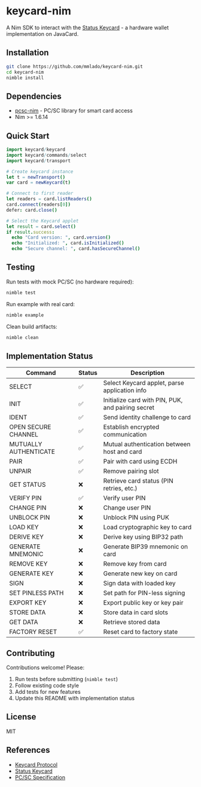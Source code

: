 # keycard-nim

A Nim SDK to interact with the [Status Keycard](https://keycard.tech) - a hardware wallet implementation on JavaCard.

## Installation

```bash
git clone https://github.com/mmlado/keycard-nim.git
cd keycard-nim
nimble install
```

## Dependencies

- [pcsc-nim](https://github.com/mmlado/pcsc-nim) - PC/SC library for smart card access
- Nim >= 1.6.14

## Quick Start

```nim
import keycard/keycard
import keycard/commands/select
import keycard/transport

# Create keycard instance
let t = newTransport()
var card = newKeycard(t)

# Connect to first reader
let readers = card.listReaders()
card.connect(readers[0])
defer: card.close()

# Select the Keycard applet
let result = card.select()
if result.success:
  echo "Card version: ", card.version()
  echo "Initialized: ", card.isInitialized()
  echo "Secure channel: ", card.hasSecureChannel()
```

## Testing

Run tests with mock PC/SC (no hardware required):

```bash
nimble test
```

Run example with real card:

```bash
nimble example
```

Clean build artifacts:

```bash
nimble clean
```

## Implementation Status

| Command | Status | Description |
|---------|--------|-------------|
| SELECT | ✅ | Select Keycard applet, parse application info |
| INIT | ✅ | Initialize card with PIN, PUK, and pairing secret |
| IDENT | ✅ | Send identity challenge to card |
| OPEN SECURE CHANNEL | ✅ | Establish encrypted communication |
| MUTUALLY AUTHENTICATE | ✅ | Mutual authentication between host and card |
| PAIR | ✅ | Pair with card using ECDH |
| UNPAIR | ✅ | Remove pairing slot |
| GET STATUS | ❌ | Retrieve card status (PIN retries, etc.) |
| VERIFY PIN | ✅ | Verify user PIN |
| CHANGE PIN | ❌ | Change user PIN |
| UNBLOCK PIN | ❌ | Unblock PIN using PUK |
| LOAD KEY | ❌ | Load cryptographic key to card |
| DERIVE KEY | ❌ | Derive key using BIP32 path |
| GENERATE MNEMONIC | ❌ | Generate BIP39 mnemonic on card |
| REMOVE KEY | ❌ | Remove key from card |
| GENERATE KEY | ❌ | Generate new key on card |
| SIGN | ❌ | Sign data with loaded key |
| SET PINLESS PATH | ❌ | Set path for PIN-less signing |
| EXPORT KEY | ❌ | Export public key or key pair |
| STORE DATA | ❌ | Store data in card slots |
| GET DATA | ❌ | Retrieve stored data |
| FACTORY RESET | ✅ | Reset card to factory state |

## Contributing

Contributions welcome! Please:
1. Run tests before submitting (`nimble test`)
2. Follow existing code style
3. Add tests for new features
4. Update this README with implementation status

## License

MIT

## References

- [Keycard Protocol](https://keycard.tech/docs/sdk/introduction.html)
- [Status Keycard](https://github.com/status-im/status-keycard)
- [PC/SC Specification](https://en.wikipedia.org/wiki/PC/SC)
